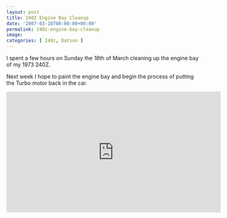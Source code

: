 ```yaml
---
layout: post
title: 240Z Engine Bay Cleanup
date: '2007-03-18T00:00:00+00:00'
permalink: 240z-engine-bay-cleanup
image: 
categories: [ 240z, Datsun ]
---
```

I spent a few hours on Sunday the 18th of March cleaning up the engine bay of my 1973 240Z.

Next week I hope to paint the engine bay and begin the process of putting the Turbo motor back in the car.     

<iframe width="560" height="315" src="https://www.youtube.com/embed/ANz9qkmFiy0?si=j0sG5_hx0V_mO-Cz" title="YouTube video player" frameborder="0" allow="accelerometer; autoplay; clipboard-write; encrypted-media; gyroscope; picture-in-picture; web-share" allowfullscreen></iframe>


